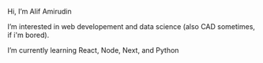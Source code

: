 Hi, I’m Alif Amirudin 

I’m interested in web developement and data science (also CAD sometimes, if i'm bored).

I’m currently learning React, Node, Next, and Python


<!---
Reigenleif/Reigenleif is a ✨ special ✨ repository because its `README.md` (this file) appears on your GitHub profile.
You can click the Preview link to take a look at your changes.
--->
